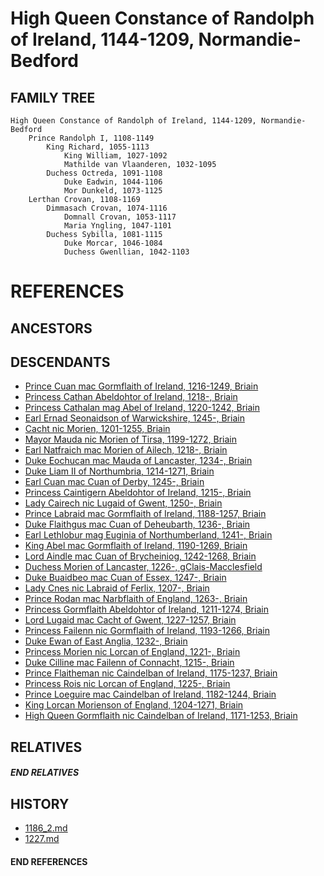 # High Queen Constance of Randolph of Ireland, 1144-1209, Normandie-Bedford

## FAMILY TREE 

```
High Queen Constance of Randolph of Ireland, 1144-1209, Normandie-Bedford
    Prince Randolph I, 1108-1149
        King Richard, 1055-1113
            King William, 1027-1092
            Mathilde van Vlaanderen, 1032-1095
        Duchess Octreda, 1091-1108
            Duke Eadwin, 1044-1106
            Mor Dunkeld, 1073-1125
    Lerthan Crovan, 1108-1169
        Dimmasach Crovan, 1074-1116
            Domnall Crovan, 1053-1117
            Maria Yngling, 1047-1101
        Duchess Sybilla, 1081-1115
            Duke Morcar, 1046-1084
            Duchess Gwenllian, 1042-1103
```


# REFERENCES

## ANCESTORS

## DESCENDANTS
* [Prince Cuan mac Gormflaith of Ireland, 1216-1249, Briain](cuan_mac_gormflaith_1216.md)
* [Princess Cathan Abeldohtor of Ireland, 1218-, Briain](cathan_abeldohtor_1218.md)
* [Princess Cathalan mag Abel of Ireland, 1220-1242, Briain](cathalan_mag_abel_1220.md)
* [Earl Ernad Seonaidson of Warwickshire, 1245-, Briain](ernad_seonaidson_1245.md)
* [Cacht nic Morien, 1201-1255, Briain](cacht_nic_morien_1201.md)
* [Mayor Mauda nic Morien of Tirsa, 1199-1272, Briain](mauda_nic_morien_1199.md)
* [Earl Natfraich mac Morien of Ailech, 1218-, Briain](natfraich_mac_morien_1218.md)
* [Duke Eochucan mac Mauda of Lancaster, 1234-, Briain](eochucan_mac_mauda_1234.md)
* [Duke Liam II of Northumbria, 1214-1271, Briain](liam_ii_1214.md)
* [Earl Cuan mac Cuan of Derby, 1245-, Briain](cuan_mac_cuan_1245.md)
* [Princess Caintigern Abeldohtor of Ireland, 1215-, Briain](caintigern_abeldohtor_1215.md)
* [Lady Cairech nic Lugaid of Gwent, 1250-, Briain](cairech_nic_lugaid_1250.md)
* [Prince Labraid mac Gormflaith of Ireland, 1188-1257, Briain](labraid_mac_gormflaith_1188.md)
* [Duke Flaithgus mac Cuan of Deheubarth, 1236-, Briain](flaithgus_mac_cuan_1236.md)
* [Earl Lethlobur mag Euginia of Northumberland, 1241-, Briain](lethlobur_mag_euginia_1241.md)
* [King Abel mac Gormflaith of Ireland, 1190-1269, Briain](abel_mac_gormflaith_1190.md)
* [Lord Aindle mac Cuan of Brycheiniog, 1242-1268, Briain](aindle_mac_cuan_1242.md)
* [Duchess Morien of Lancaster, 1226-, gClais-Macclesfield](morien_1226.md)
* [Duke Buaidbeo mac Cuan of Essex, 1247-, Briain](buaidbeo_mac_cuan_1247.md)
* [Lady Cnes nic Labraid of Ferlix, 1207-, Briain](cnes_nic_labraid_1207.md)
* [Prince Rodan mac Narbflaith of England, 1263-, Briain](rodan_mac_narbflaith_1263.md)
* [Princess Gormflaith Abeldohtor of Ireland, 1211-1274, Briain](gormflaith_abeldohtor_1211.md)
* [Lord Lugaid mac Cacht of Gwent, 1227-1257, Briain](lugaid_mac_cacht_1227.md)
* [Princess Failenn nic Gormflaith of Ireland, 1193-1266, Briain](failenn_nic_gormflaith_1193.md)
* [Duke Ewan of East Anglia, 1232-, Briain](ewan_1232.md)
* [Princess Morien nic Lorcan of England, 1221-, Briain](morien_nic_lorcan_1221.md)
* [Duke Cilline mac Failenn of Connacht, 1215-, Briain](cilline_mac_failenn_1215.md)
* [Prince Flaitheman nic Caindelban of Ireland, 1175-1237, Briain](flaitheman_nic_caindelban_1175.md)
* [Princess Rois nic Lorcan of England, 1225-, Briain](rois_nic_lorcan_1225.md)
* [Prince Loeguire mac Caindelban of Ireland, 1182-1244, Briain](loeguire_mac_caindelban_1182.md)
* [King Lorcan Morienson of England, 1204-1271, Briain](lorcan_morienson_1204.md)
* [High Queen Gormflaith nic Caindelban of Ireland, 1171-1253, Briain](gormflaith_nic_caindelban_1171.md)

## RELATIVES

##### END RELATIVES 
## HISTORY
* [1186_2.md](../h/1186_2.md)
* [1227.md](../h/1227.md)

#### END REFERENCES
